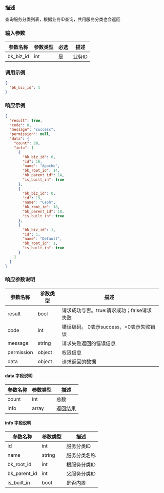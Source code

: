 ### 描述

查询服务分类列表，根据业务ID查询，共用服务分类也会返回

### 输入参数

| 参数名称      | 参数类型 | 必选 | 描述   |
|-----------|------|----|------|
| bk_biz_id | int  | 是  | 业务ID |

### 调用示例

```json
{
  "bk_biz_id": 1
}
```

### 响应示例

```json
{
  "result": true,
  "code": 0,
  "message": "success",
  "permission": null,
  "data": {
    "count": 20,
    "info": [
      {
        "bk_biz_id": 0,
        "id": 16,
        "name": "Apache",
        "bk_root_id": 14,
        "bk_parent_id": 14,
        "is_built_in": true
      },
      {
        "bk_biz_id": 0,
        "id": 19,
        "name": "Ceph",
        "bk_root_id": 18,
        "bk_parent_id": 18,
        "is_built_in": true
      },
      {
        "bk_biz_id": 1,
        "id": 1,
        "name": "Default",
        "bk_root_id": 1,
        "is_built_in": true
      }
    ]
  }
}
```

### 响应参数说明

| 参数名称       | 参数类型   | 描述                         |
|------------|--------|----------------------------|
| result     | bool   | 请求成功与否。true:请求成功；false请求失败 |
| code       | int    | 错误编码。 0表示success，>0表示失败错误  |
| message    | string | 请求失败返回的错误信息                |
| permission | object | 权限信息                       |
| data       | object | 请求返回的数据                    |

#### data 字段说明

| 参数名称  | 参数类型  | 描述   |
|-------|-------|------|
| count | int   | 总数   |
| info  | array | 返回结果 |

#### info 字段说明

| 参数名称                | 参数类型   | 描述      |
|---------------------|--------|---------|
| id                  | int    | 服务分类ID  |
| name                | string | 服务分类名称  |
| bk_root_id          | int    | 根服务分类ID |
| bk_parent_id        | int    | 父服务分类ID |
| is_built_in         | bool   | 是否内置    |
